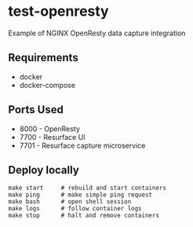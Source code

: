# test-openresty
Example of NGINX OpenResty data capture integration

## Requirements
- docker
- docker-compose

## Ports Used
- 8000 - OpenResty
- 7700 - Resurface UI
- 7701 - Resurface capture microservice

## Deploy locally
```
make start     # rebuild and start containers
make ping      # make simple ping request
make bash      # open shell session
make logs      # follow container logs
make stop      # halt and remove containers
```